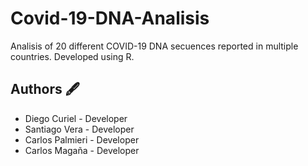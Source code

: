# Covid-19-DNA-Analisis
Analisis of 20 different COVID-19 DNA secuences reported in multiple countries. Developed using R.

## Authors 🖋
- Diego Curiel - Developer
- Santiago Vera - Developer
- Carlos Palmieri - Developer
- Carlos Magaña - Developer
